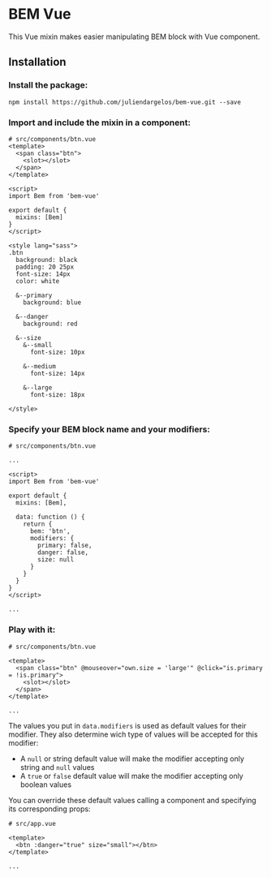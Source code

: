 # BEM Vue
This Vue mixin makes easier manipulating BEM block with Vue component.

## Installation
### Install the package:
```
npm install https://github.com/juliendargelos/bem-vue.git --save
```


### Import and include the mixin in a component:
```vue
# src/components/btn.vue
<template>
  <span class="btn">
    <slot></slot>
  </span>
</template>

<script>
import Bem from 'bem-vue'

export default {
  mixins: [Bem]
}
</script>

<style lang="sass">
.btn
  background: black
  padding: 20 25px
  font-size: 14px
  color: white

  &--primary
    background: blue

  &--danger
    background: red

  &--size
    &--small
      font-size: 10px

    &--medium
      font-size: 14px

    &--large
      font-size: 18px

</style>
```

### Specify your BEM block name and your modifiers:
```vue
# src/components/btn.vue

...

<script>
import Bem from 'bem-vue'

export default {
  mixins: [Bem],

  data: function () {
    return {
      bem: 'btn',
      modifiers: {
        primary: false,
        danger: false,
        size: null
      }
    }
  }
}
</script>

...
```

### Play with it:
```vue
# src/components/btn.vue

<template>
  <span class="btn" @mouseover="own.size = 'large'" @click="is.primary = !is.primary">
    <slot></slot>
  </span>
</template>

...
```

The values you put in `data.modifiers` is used as default values for their modifier.
They also determine wich type of values will be accepted for this modifier:
- A `null` or string default value will make the modifier accepting only string and `null` values
- A `true` or `false` default value will make the modifier accepting only boolean values

You can override these default values calling a component and specifying its corresponding props:
```vue
# src/app.vue

<template>
  <btn :danger="true" size="small"></btn>
</template>

...
```
